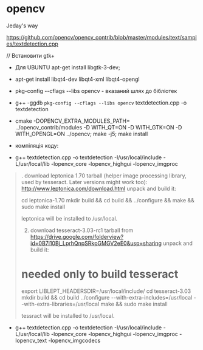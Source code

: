 # opencv
Jeday's way

https://github.com/opencv/opencv_contrib/blob/master/modules/text/samples/textdetection.cpp

// Встановити gtk+
* Для UBUNTU apt-get install libgtk-3-dev;  
* apt-get install libqt4-dev  libqt4-xml libqt4-opengl
* pkg-config --cflags --libs opencv -  вказаний шлях до бібліотек
* g++ -ggdb `pkg-config --cflags --libs opencv` textdetection.cpp -o textdetection
* cmake -DOPENCV_EXTRA_MODULES_PATH= ../opencv_contrib/modules -D WITH_QT=ON -D WITH_GTK=ON -D WITH_OPENGL=ON ../opencv; make -j5; make install


* компіляція коду: 
* g++  textdetection.cpp -o textdetection -I/usr/local/include -L/usr/local/lib -lopencv_core -lopencv_highgui -lopencv_imgproc


>. download leptonica 1.70 tarball (helper image processing library, used by tesseract. Later versions might work too):
>http://www.leptonica.com/download.html
>unpack and build it:
>
>cd leptonica-1.70
>mkdir build && cd build && ../configure && make && sudo make install
>
>leptonica will be installed to /usr/local.
>
>2. download tesseract-3.03-rc1 tarball from https://drive.google.com/folderview?id=0B7l10Bj_LprhQnpSRkpGMGV2eE0&usp=sharing
>unpack and build it:
>
># needed only to build tesseract
>export LIBLEPT_HEADERSDIR=/usr/local/include/
>cd tesseract-3.03
>mkdir build && cd build
>../configure --with-extra-includes=/usr/local --with-extra-libraries=/usr/local
>make && sudo make install
>
>tessract will be installed to /usr/local.


* g++  textdetection.cpp -o textdetection -I/usr/local/include -L/usr/local/lib -lopencv_core -lopencv_highgui -lopencv_imgproc -lopencv_text -lopencv_imgcodecs

